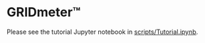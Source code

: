 # GRIDmeter™

Please see the tutorial Jupyter notebook in [scripts/Tutorial.ipynb](https://github.com/recurve-methods/comparison_groups/blob/master/gridmeter/scripts/Tutorial.ipynb).



